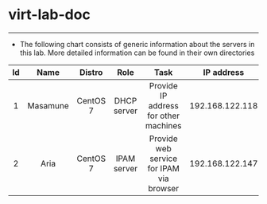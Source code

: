 # virt-lab-doc
---
- The following chart consists of generic information about the servers in this lab. More detailed information can be found in their own directories

| Id | Name | Distro | Role | Task | IP address | Domain |
| :---: | :---: | :---: | :---: | :---: | :---: | :---: |
| 1 | Masamune | CentOS 7 | DHCP server | Provide IP address for other machines | 192.168.122.118 | - |
| 2 | Aria | CentOS 7 | IPAM server | Provide web service for IPAM via browser | 192.168.122.147 | aria OR 192.168.122.147 |
